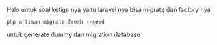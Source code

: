 Halo untuk soal ketiga nya yaitu laravel nya bisa migrate dan factory nya

`php artisan migrate:fresh --seed`

untuk generate dummy dan migration database
